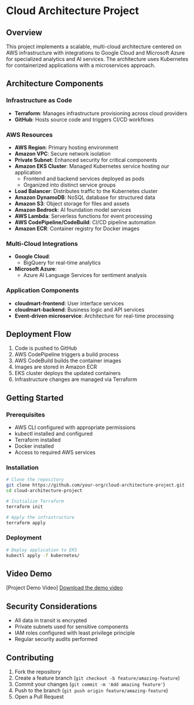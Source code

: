 # Cloud Architecture Project

## Overview
This project implements a scalable, multi-cloud architecture centered on AWS infrastructure with integrations to Google Cloud and Microsoft Azure for specialized analytics and AI services. The architecture uses Kubernetes for containerized applications with a microservices approach.

## Architecture Components

### Infrastructure as Code
- **Terraform**: Manages infrastructure provisioning across cloud providers
- **GitHub**: Hosts source code and triggers CI/CD workflows

### AWS Resources
- **AWS Region**: Primary hosting environment
- **Amazon VPC**: Secure network isolation
- **Private Subnet**: Enhanced security for critical components
- **Amazon EKS Cluster**: Managed Kubernetes service hosting our application
  - Frontend and backend services deployed as pods
  - Organized into distinct service groups
- **Load Balancer**: Distributes traffic to the Kubernetes cluster
- **Amazon DynamoDB**: NoSQL database for structured data
- **Amazon S3**: Object storage for files and assets
- **Amazon Bedrock**: AI foundation model services
- **AWS Lambda**: Serverless functions for event processing
- **AWS CodePipeline/CodeBuild**: CI/CD pipeline automation
- **Amazon ECR**: Container registry for Docker images

### Multi-Cloud Integrations
- **Google Cloud**:
  - BigQuery for real-time analytics
- **Microsoft Azure**:
  - Azure AI Language Services for sentiment analysis

### Application Components
- **cloudmart-frontend**: User interface services
- **cloudmart-backend**: Business logic and API services
- **Event-driven microservice**: Architecture for real-time processing

## Deployment Flow
1. Code is pushed to GitHub
2. AWS CodePipeline triggers a build process
3. AWS CodeBuild builds the container images
4. Images are stored in Amazon ECR
5. EKS cluster deploys the updated containers
6. Infrastructure changes are managed via Terraform

## Getting Started

### Prerequisites
- AWS CLI configured with appropriate permissions
- kubectl installed and configured
- Terraform installed
- Docker installed
- Access to required AWS services

### Installation
```bash
# Clone the repository
git clone https://github.com/your-org/cloud-architecture-project.git
cd cloud-architecture-project

# Initialize Terraform
terraform init

# Apply the infrastructure
terraform apply

```

### Deployment
```bash
# Deploy application to EKS
kubectl apply -f kubernetes/
```

## Video Demo

[Project Demo Video]
[Download the demo video](./Demo_video.mp4)

## Security Considerations
- All data in transit is encrypted
- Private subnets used for sensitive components
- IAM roles configured with least privilege principle
- Regular security audits performed

## Contributing
1. Fork the repository
2. Create a feature branch (`git checkout -b feature/amazing-feature`)
3. Commit your changes (`git commit -m 'Add amazing feature'`)
4. Push to the branch (`git push origin feature/amazing-feature`)
5. Open a Pull Request

